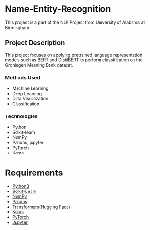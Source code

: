 # Name-Entity-Recognition
This project is a part of the NLP Project from University of Alabama at Birmingham

## Project Description
This project focuses on applying pretrained language representation models such as BERT and DistilBERT to perform classification on the Groningen Meaning Bank dataset.

### Methods Used
* Machine Learning
* Deep Learning
* Data Visualization
* Classification

### Technologies
* Python
* Scikit-learn
* NumPy
* Pandas, jupyter
* PyTorch
* Keras

# Requirements
- [Python3](https://www.python.org)
- [Scikit-Learn](https://scikit-learn.org/)
- [NumPy](https://numpy.org/)
- [Pandas](https://pandas.pydata.org/)
- [Transformers](https://huggingface.co/docs/transformers/index)(Hugging Face)
- [Keras](https://www.tensorflow.org/api_docs/python/tf/keras)
- [PyTorch](https://pytorch.org/)
- [Jupyter](https://jupyter.org/)

